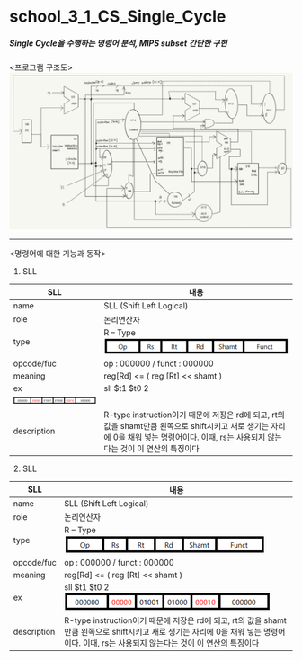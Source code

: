 # school_3_1_CS_Single_Cycle
##### Single Cycle을 수행하는 명령어 분석, MIPS subset 간단한 구현

<프로그램 구조도>
![structure](image/structure.png)

------------------------------------

<명령어에 대한 기능과 동작>
1. SLL

| SLL | 내용 |
|---|---|
| name | SLL (Shift Left Logical) |
| role | 논리연산자 |
| type | R – Type ![R_type](image/R_type.png) |
| opcode/fuc | op : 000000 / funct : 000000 |
| meaning | reg[Rd] <= ( reg [Rt] << shamt ) |
| ex | sll $t1 $t0 2 
![SLL](image/SLL.png) |
| description | R-type instruction이기 때문에 저장은 rd에 되고, rt의 값을 shamt만큼 왼쪽으로 shift시키고 새로 생기는 자리에 0을 채워 넣는 명령어이다. 이때, rs는 사용되지 않는다는 것이 이 연산의 특징이다 |

2. SLL

| SLL | 내용 |
|---|---|
| name | SLL (Shift Left Logical) |
| role | 논리연산자 |
| type | R – Type ![R_type](image/R_type.png) |
| opcode/fuc | op : 000000 / funct : 000000 |
| meaning | reg[Rd] <= ( reg [Rt] << shamt ) |
| ex | sll $t1 $t0 2 ![SLL](image/SLL.png) |
| description | R-type instruction이기 때문에 저장은 rd에 되고, rt의 값을 shamt만큼 왼쪽으로 shift시키고 새로 생기는 자리에 0을 채워 넣는 명령어이다. 이때, rs는 사용되지 않는다는 것이 이 연산의 특징이다 |

